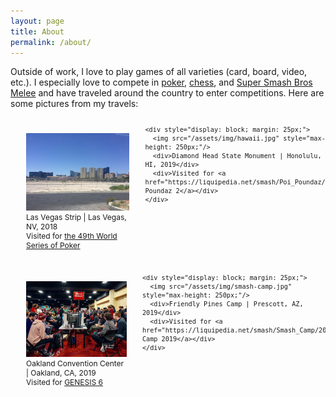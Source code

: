```yaml
---
layout: page
title: About
permalink: /about/
---
```


Outside of work, I love to play games of all varieties (card, board, video, etc.). I especially love to compete in [poker](https://pokerdb.thehendonmob.com/player.php?a=r&n=601783), [chess](https://lichess.org/@/seaghost27), and [Super Smash Bros Melee](https://www.youtube.com/watch?v=0VzNTRieZ88) and have traveled around the country to enter competitions. Here are some pictures from my travels:

<div>
  <div style="display: flex; font-size: 12px;">
    <div style="display: block; margin: 25px;">
      <img src="/assets/img/vegas.jpg" style="max-height: 250px;"/>
      <div>Las Vegas Strip | Las Vegas, NV, 2018</div>
      <div>Visited for <a href="https://en.wikipedia.org/wiki/2018_World_Series_of_Poker">the 49th World Series of Poker</a></div>
    </div>

    <div style="display: block; margin: 25px;">
      <img src="/assets/img/hawaii.jpg" style="max-height: 250px;"/>
      <div>Diamond Head State Monument | Honolulu, HI, 2019</div>
      <div>Visited for <a href="https://liquipedia.net/smash/Poi_Poundaz/2">Poi Poundaz 2</a></div>
    </div>
  </div>

  <div style="display: flex; font-size: 12px;">
    <div style="display: block; margin: 25px;">
      <img src="/assets/img/genesis.jpeg" style="max-height: 250px;"/>
      <div>Oakland Convention Center | Oakland, CA, 2019</div>
      <div>Visited for <a href="https://liquipedia.net/smash/GENESIS/6/Melee">GENESIS 6</a></div>
    </div>

    <div style="display: block; margin: 25px;">
      <img src="/assets/img/smash-camp.jpg" style="max-height: 250px;"/>
      <div>Friendly Pines Camp | Prescott, AZ, 2019</div>
      <div>Visited for <a href="https://liquipedia.net/smash/Smash_Camp/2019">Smash Camp 2019</a></div>
    </div>
  </div>
</div>

